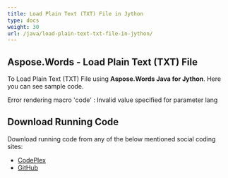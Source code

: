 ```yaml
---
title: Load Plain Text (TXT) File in Jython
type: docs
weight: 30
url: /java/load-plain-text-txt-file-in-jython/
---
```


## **Aspose.Words - Load Plain Text (TXT) File**
To Load Plain Text (TXT) File using **Aspose.Words Java for Jython**. Here you can see sample code.

Error rendering macro 'code' : Invalid value specified for parameter lang
## **Download Running Code**
Download running code from any of the below mentioned social coding sites:

- [CodePlex](https://asposewordsjavajython.codeplex.com/releases/view/619260)
- [GitHub](https://github.com/aspose-words/Aspose.Words-for-Java/releases/tag/Aspose.Words_Java_for_Jython-v1.0.0)
